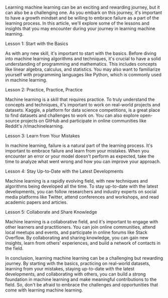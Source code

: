 Learning machine learning can be an exciting and rewarding journey, but it can also be a challenging one. As you embark on this journey, it's important to have a growth mindset and be willing to embrace failure as a part of the learning process. In this article, we'll explore some of the lessons and insights that you may encounter during your journey in learning machine learning.

Lesson 1: Start with the Basics

As with any new skill, it's important to start with the basics. Before diving into machine learning algorithms and techniques, it's crucial to have a solid understanding of programming and mathematics. This includes concepts like linear algebra, calculus, and statistics. You may also want to familiarize yourself with programming languages like Python, which is commonly used in machine learning.

Lesson 2: Practice, Practice, Practice

Machine learning is a skill that requires practice. To truly understand the concepts and techniques, it's important to work on real-world projects and datasets. Kaggle, a platform for data science competitions, is a great place to find datasets and challenges to work on. You can also explore open-source projects on GitHub and participate in online communities like Reddit's /r/machinelearning.

Lesson 3: Learn from Your Mistakes

In machine learning, failure is a natural part of the learning process. It's important to embrace failure and learn from your mistakes. When you encounter an error or your model doesn't perform as expected, take the time to analyze what went wrong and how you can improve your approach.

Lesson 4: Stay Up-to-Date with the Latest Developments

Machine learning is a rapidly evolving field, with new techniques and algorithms being developed all the time. To stay up-to-date with the latest developments, you can follow researchers and industry experts on social media platforms like Twitter, attend conferences and workshops, and read academic papers and articles.

Lesson 5: Collaborate and Share Knowledge

Machine learning is a collaborative field, and it's important to engage with other learners and practitioners. You can join online communities, attend local meetups and events, and participate in online forums like Stack Overflow. By collaborating and sharing knowledge, you can gain new insights, learn from others' experiences, and build a network of contacts in the field.

In conclusion, learning machine learning can be a challenging but rewarding journey. By starting with the basics, practicing on real-world datasets, learning from your mistakes, staying up-to-date with the latest developments, and collaborating with others, you can build a strong foundation in machine learning and make meaningful contributions to the field. So, don't be afraid to embrace the challenges and opportunities that come with learning machine learning.
